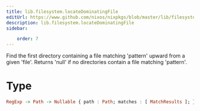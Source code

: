 ```yaml
---
title: lib.filesystem.locateDominatingFile
editUrl: https://www.github.com/nixos/nixpkgs/blob/master/lib/filesystem.nix#L145C5
description: lib.filesystem.locateDominatingFile
sidebar:

    order: 7
---
```


Find the first directory containing a file matching 'pattern'
upward from a given 'file'.
Returns 'null' if no directories contain a file matching 'pattern'.

# Type

```haskell
RegExp -> Path -> Nullable { path : Path; matches : [ MatchResults ]; }
```




